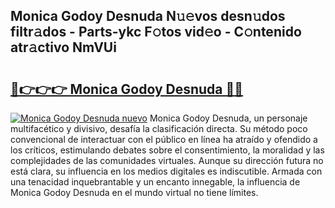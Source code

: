## Monica Godoy Desnuda N𝚞𝚎vos desn𝚞dos filtr𝚊dos - Parts-ykc F𝚘tos vid𝚎o - C𝚘ntenido atr𝚊ctivo NmVUi

# <h2><a href="http://mbbgmv.tromn.icu/?c=Monica+Godoy+Desnuda">🔗👉👉👉 Monica Godoy Desnuda 🔗🔗</a></h2>

[![Monica Godoy Desnuda nuevo](https://i.imgur.com/pEAQMta.gif)](http://mbbgmv.tromn.icu/?c=Monica+Godoy+Desnuda)
Monica Godoy Desnuda, un personaje multifacético y divisivo, desafía la clasificación directa. Su método poco convencional de interactuar con el público en línea ha atraído y ofendido a los críticos, estimulando debates sobre el consentimiento, la moralidad y las complejidades de las comunidades virtuales. Aunque su dirección futura no está clara, su influencia en los medios digitales es indiscutible. Armada con una tenacidad inquebrantable y un encanto innegable, la influencia de Monica Godoy Desnuda en el mundo virtual no tiene límites.
